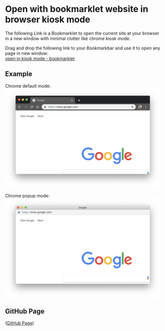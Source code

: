 # Open with bookmarklet website in browser kiosk mode

The following Link is a Bookmarklet to open the current site at your browser in a new window with minimal clutter like chrome kiosk mode.  

Drag and drop the following link to your Bookmarkbar and use it to open any page in new window:  
[open in kisok mode - bookmarklet](javascript:(function()%7Bwindow.open(window.location.href%2C%20'_blank'%2C%20'toolbar%3D0%2Clocation%3D0%2Cmenubar%3D0')%7D)() "browser kiosk mode bookmarklet")

## Example

Chrome default mode:
![before](img/preview-1.png "before")

Chrome popup mode:
![after](img/preview-2.png "after")

## GitHub Page

([GitHub Page](https://schobner.github.io/browser-kisok-mode/))
